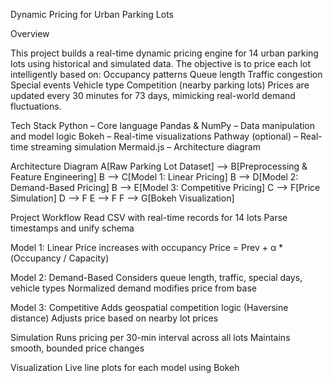 Dynamic Pricing for Urban Parking Lots

Overview

This project builds a real-time dynamic pricing engine for 14 urban parking lots using historical and simulated data. The objective is to price each lot intelligently based on:
  Occupancy patterns
  Queue length
  Traffic congestion
  Special events
  Vehicle type
  Competition (nearby parking lots)
Prices are updated every 30 minutes for 73 days, mimicking real-world demand fluctuations.

Tech Stack
  Python – Core language
  Pandas & NumPy – Data manipulation and model logic
  Bokeh – Real-time visualizations
  Pathway (optional) – Real-time streaming simulation
  Mermaid.js – Architecture diagram

Architecture Diagram
    A[Raw Parking Lot Dataset] --> B[Preprocessing & Feature Engineering]
    B --> C[Model 1: Linear Pricing]
    B --> D[Model 2: Demand-Based Pricing]
    B --> E[Model 3: Competitive Pricing]
    C --> F[Price Simulation]
    D --> F
    E --> F
    F --> G[Bokeh Visualization]
    
Project Workflow
Read CSV with real-time records for 14 lots
Parse timestamps and unify schema

Model 1: Linear
  Price increases with occupancy
  Price = Prev + α * (Occupancy / Capacity)

Model 2: Demand-Based
  Considers queue length, traffic, special days, vehicle types
  Normalized demand modifies price from base

Model 3: Competitive
  Adds geospatial competition logic (Haversine distance)
  Adjusts price based on nearby lot prices

Simulation
  Runs pricing per 30-min interval across all lots
  Maintains smooth, bounded price changes

Visualization
  Live line plots for each model using Bokeh
